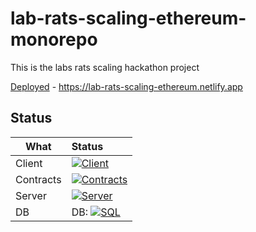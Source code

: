# lab-rats-scaling-ethereum-monorepo

This is the labs rats scaling hackathon project

[Deployed](https://lab-rats-scaling-ethereum.netlify.app) - https://lab-rats-scaling-ethereum.netlify.app

## Status

| What | Status |
| --- | :-- |
| Client | [![Client](https://api.netlify.com/api/v1/badges/0d5cf2c3-b3d6-43b6-805b-265ff6f3cfed/deploy-status)](https://app.netlify.com/sites/lab-rats-scaling-ethereum/deploys) |
| Contracts | [![Contracts](https://github.com/funfair-tech/lab-rats-scaling-ethereum-monorepo/actions/workflows/deploy-contracts.yml/badge.svg)](https://github.com/funfair-tech/lab-rats-scaling-ethereum-monorepo/actions/workflows/deploy-contracts.yml) |
| Server | [![Server](https://teamcity.funfair.io/app/rest/builds/buildType:Labs_EthGlobalScalingEthereum_Server_Master/statusIcon.svg)](https://teamcity.funfair.io/viewType.html?buildTypeId=Labs_EthGlobalScalingEthereum_Server_Master&branch_Labs_EthGlobalScalingEthereum_Server=%3Cdefault%3E&tab=buildTypeStatusDiv) |
| DB | DB: [![SQL](https://github.com/funfair-tech/lab-rats-scaling-ethereum-monorepo/actions/workflows/reformat-sql.yml/badge.svg)](https://github.com/funfair-tech/lab-rats-scaling-ethereum-monorepo/actions/workflows/reformat-sql.yml) |



